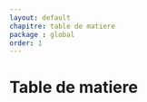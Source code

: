 ```yaml
---
layout: default
chapitre: table de matiere
package : global
order: 1
---
```


# Table de matiere
 
<!-- Ce document est vide car il contient un code JavaScript qui génère dynamiquement le contenu et l'affiche ici  -->

<!-- new slide -->